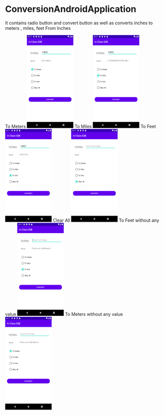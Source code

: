 # ConversionAndroidApplication
It contains radio button and convert button as well as converts inches to meters , miles, feet
From Inches

To Meters
<img src="https://github.com/ShaishavMaisuria/ConversionAndroidApplication/blob/master/projectPictures/Screenshot_1611803844.png" width="150" height="300">
To Miles
<img src="https://github.com/ShaishavMaisuria/ConversionAndroidApplication/blob/master/projectPictures/Screenshot_1611803848.png" width="150" height="300">
To Feet
<img src="https://github.com/ShaishavMaisuria/ConversionAndroidApplication/blob/master/projectPictures/Screenshot_1611803851.png" width="150" height="300">
Clear All
<img src="https://github.com/ShaishavMaisuria/ConversionAndroidApplication/blob/master/projectPictures/Screenshot_1611803855.png" width="150" height="300">
To Feet without any value
<img src="https://github.com/ShaishavMaisuria/ConversionAndroidApplication/blob/master/projectPictures/Screenshot_1611803860.png" width="150" height="300">
To Meters without any value
<img src="https://github.com/ShaishavMaisuria/ConversionAndroidApplication/blob/master/projectPictures/Screenshot_1611803835.png" width="150" height="300">

